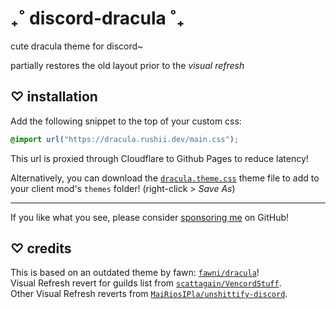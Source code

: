 # ₊˚ discord-dracula ˚₊

cute dracula theme for discord~

partially restores the old layout prior to the *visual refresh*

## ♡ installation

Add the following snippet to the top of your custom css:

```css
@import url("https://dracula.rushii.dev/main.css");
```

This url is proxied through Cloudflare to Github Pages to reduce latency!

Alternatively, you can download the [`dracula.theme.css`] theme file to add to your
client mod's `themes` folder! (right-click > *Save As*)

---

If you like what you see, please consider [sponsoring me] on GitHub!

## ♡ credits

This is based on an outdated theme by fawn: [`fawni/dracula`]!\
Visual Refresh revert for guilds list from [`scattagain/VencordStuff`].\
Other Visual Refresh reverts from [`MaiRiosIPla/unshittify-discord`].

[//]: # (@formatter:off)

[`dracula.theme.css`]: https://github.com/rushiiMachine/discord-dracula/blob/master/dracula.theme.css
[sponsoring me]: https://github.com/sponsors/rushiiMachine
[`fawni/dracula`]: https://github.com/fawni/dracula
[`scattagain/VencordStuff`]: https://github.com/scattagain/VencordStuff
[`MaiRiosIPla/unshittify-discord`]: https://github.com/MaiRiosIPla/unshittify-discord

[//]: # (@formatter:on)


